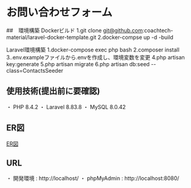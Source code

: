 # お問い合わせフォーム

##　環境構築
Dockerビルド
1.git clone git@github.com:coachtech-material/laravel-docker-template.git
2.docker-compse up -d -build

Laravel環境構築
1.docker-compose exec php bash
2.composer install
3..env.exampleファイルから.envを作成し、環境変数を変更
4.php artisan key:generate
5.php artisan migrate
6.php artisan db:seed --class=ContactsSeeder

## 使用技術(提出前に要確認)
・ PHP 8.4.2
・ Laravel 8.83.8
・ MySQL 8.0.42

## ER図
[ER図](index.png)

## URL
・ 開発環境 : http://localhost/
・ phpMyAdmin : http://localhost:8080/


